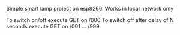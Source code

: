 Simple smart lamp project on esp8266. Works in local network only

To switch on/off execute GET on /000
To switch off after delay of N seconds execute GET on /001 ... /999
